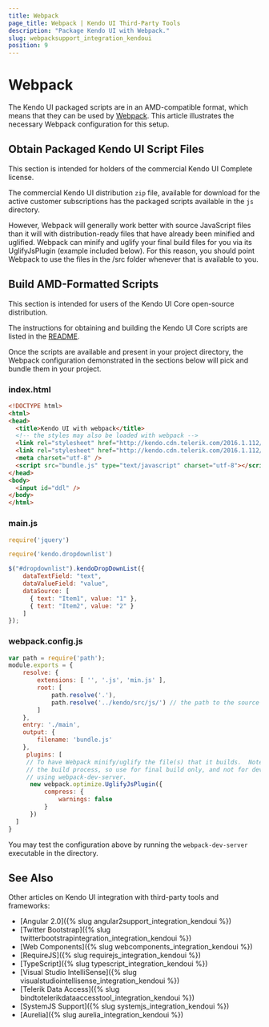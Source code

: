 ```yaml
---
title: Webpack
page_title: Webpack | Kendo UI Third-Party Tools
description: "Package Kendo UI with Webpack."
slug: webpacksupport_integration_kendoui
position: 9
---
```


# Webpack

The Kendo UI packaged scripts are in an AMD-compatible format, which means that they can be used by [Webpack](http://webpack.github.io). This article illustrates the necessary Webpack configuration for this setup.

## Obtain Packaged Kendo UI Script Files

This section is intended for holders of the commercial Kendo UI Complete license.

The commercial Kendo UI distribution `zip` file, available for download for the active customer subscriptions has the packaged scripts available in the `js` directory.

However, Webpack will generally work better with source JavaScript files than it will with distribution-ready files that have already been minified and uglified.  Webpack can minify and uglify your final build files for you via its UglifyJsPlugin (example included below).  For this reason, you should point Webpack to use the files in the /src folder whenever that is available to you.

## Build AMD-Formatted Scripts

This section is intended for users of the Kendo UI Core open-source distribution.

The instructions for obtaining and building the Kendo UI Core scripts are listed in the [README](https://github.com/telerik/kendo-ui-core#how-to-build-kendo-ui-core).

Once the scripts are available and present in your project directory, the Webpack configuration demonstrated in the sections below will pick and bundle them in your project.

### index.html

```html
<!DOCTYPE html>
<html>
<head>
  <title>Kendo UI with webpack</title>
  <!-- the styles may also be loaded with webpack -->
  <link rel="stylesheet" href="http://kendo.cdn.telerik.com/2016.1.112/styles/kendo.common.min.css">
  <link rel="stylesheet" href="http://kendo.cdn.telerik.com/2016.1.112/styles/kendo.default.min.css">
  <meta charset="utf-8" />
  <script src="bundle.js" type="text/javascript" charset="utf-8"></script>
</head>
<body>
  <input id="ddl" />
</body>
</html>
```

### main.js

```javascript
require('jquery')

require('kendo.dropdownlist')

$("#dropdownlist").kendoDropDownList({
    dataTextField: "text",
    dataValueField: "value",
    dataSource: [
      { text: "Item1", value: "1" },
      { text: "Item2", value: "2" }
    ]
});
```

### webpack.config.js

```javascript
var path = require('path');
module.exports = {
    resolve: {
        extensions: [ '', '.js', 'min.js' ],
        root: [
            path.resolve('.'),
            path.resolve('../kendo/src/js/') // the path to the source scripts (preferable to dist scripts)
        ]
    },
    entry: './main',
    output: {
        filename: 'bundle.js'
    },
     plugins: [
     // To have Webpack minify/uglify the file(s) that it builds.  Note: this will slow down
     // the build process, so use for final build only, and not for development version when
     // using webpack-dev-server.
      new webpack.optimize.UglifyJsPlugin({
          compress: {
              warnings: false
          }
      })
  ]
}
```

You may test the configuration above by running the `webpack-dev-server` executable in the directory.

## See Also

Other articles on Kendo UI integration with third-party tools and frameworks:

* [Angular 2.0]({% slug angular2support_integration_kendoui %})
* [Twitter Bootstrap]({% slug twitterbootstrapintegration_integration_kendoui %})
* [Web Components]({% slug webcomponents_integration_kendoui %})
* [RequireJS]({% slug requirejs_integration_kendoui %})
* [TypeScript]({% slug typescript_integration_kendoui %})
* [Visual Studio IntelliSense]({% slug visualstudiointellisense_integration_kendoui %})
* [Telerik Data Access]({% slug bindtotelerikdataaccesstool_integration_kendoui %})
* [SystemJS Support]({% slug systemjs_integration_kendoui %})
* [Aurelia]({% slug aurelia_integration_kendoui %})
